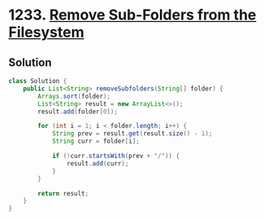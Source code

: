 # 1233. [Remove Sub-Folders from the Filesystem](https://leetcode.com/problems/remove-sub-folders-from-the-filesystem/)

## Solution

```java
class Solution {
    public List<String> removeSubfolders(String[] folder) {
        Arrays.sort(folder);
        List<String> result = new ArrayList<>();
        result.add(folder[0]);

        for (int i = 1; i < folder.length; i++) {
            String prev = result.get(result.size() - 1);
            String curr = folder[i];

            if (!curr.startsWith(prev + "/")) {
                result.add(curr);
            }
        }

        return result;
    }
}
```
